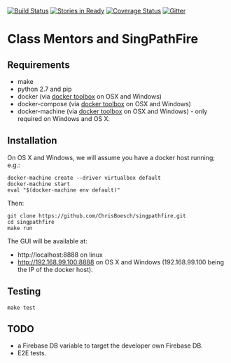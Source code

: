 [![Build Status](https://travis-ci.org/ChrisBoesch/singpathfire.svg)](https://travis-ci.org/ChrisBoesch/singpathfire)
[![Stories in Ready](https://badge.waffle.io/chrisboesch/singpathfire.png?label=ready&title=Ready)](https://waffle.io/chrisboesch/singpathfire)
[![Coverage Status](https://coveralls.io/repos/ChrisBoesch/singpathfire/badge.svg)](https://coveralls.io/r/ChrisBoesch/singpathfire)
[![Gitter](https://badges.gitter.im/Join%20Chat.svg)](https://gitter.im/ChrisBoesch/singpathfire?utm_source=badge&utm_medium=badge&utm_campaign=pr-badge)

# Class Mentors and SingPathFire

## Requirements

- make
- python 2.7 and pip
- docker (via [docker toolbox] on OSX and Windows)
- docker-compose (via [docker toolbox] on OSX and Windows)
- docker-machine (via [docker toolbox] on OSX and Windows) - only required
on Windows and OS X.


## Installation

On OS X and Windows, we will assume you have a docker host running; e.g.:
```
docker-machine create --driver virtualbox default
docker-machine start
eval "$(docker-machine env default)"
```

Then:
```
git clone https://github.com/ChrisBoesch/singpathfire.git
cd singpathfire
make run
```

The GUI will be available at:
- http://localhost:8888 on linux
- http://192.168.99.100:8888 on OS X and Windows (192.168.99.100 being the IP of the docker host).

## Testing

```
make test
```

## TODO

- a Firebase DB variable to target the developer own Firebase DB.
- E2E tests.

<!-- To run the application locally:
```
npm start                  # starts the server to serve src
npm run serve-build-dev    # starts the server to serve build-dev/
npm run serve-build-debug  # starts the server to serve build-debug/
npm run serve-build-e2e    # starts the server to serve build-e2e/
npm run serve-build        # starts the server to serve build/
npm run serve-dist         # starts the server to serve dist/
```
It will start a server serving the content of src.

To run the tests:
```
npm test          # run unit tests in phantomjs
npm run test-e2e  # run e2e tests in phantomjs
npm run autotest  # rerun unit tests when src files are updated
```

## Build

`src/index.html` in it's default state is set to mock some http requests,
and set to a demo firebase database depending of the context:

- `https://singpath.firebaseio.com/`: production db.
- `https://singpath-play.firebaseio.com/`: staging db (TODO).
- `https://singpath-dev.firebaseio.com/sessions/<random-id>`: testing db.


`index.html` needs to be cleaned before deployment. Five versions can be compiled:

- build-dev: mocked and set to use testing db.
- build-debug: no mocking.
- build: no mocking, js and css scripts are concatenated.
- dist: no mocking, js and css scripts are concatenated and minified.
- e2e: auth mocked and set to use testing db.. It's up to each e2e scenario to
  mock the http requests.

```
npm run build # build all version except dist.
npm run watch # same, but run the build after any changes to the source files.
npm run dist
```
 -->

 [docker toolbox]: https://www.docker.com/toolbox